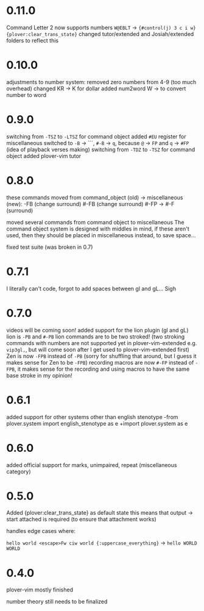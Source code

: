 # 0.11.0

Command Letter 2 now supports numbers
`W@EBLT` → `{#control(j) 3 c i w}{plover:clear_trans_state}`
changed tutor/extended and Josiah/extended folders to reflect this

# 0.10.0

adjustments to number system:
removed zero numbers from 4-9 (too much overhead)
changed KR → K for dollar
added num2word W → to convert number to word

# 0.9.0

switching from `-TSZ` to `-LTSZ` for command object
added `#EU` register for miscellaneous
switched to `-B` → ```, `#-B` → `q`, because `@` → `FP` and `q` → `#FP` (idea of playback verses making)
switching from `-TDZ` to `-TSZ` for command object
added plover-vim tutor

# 0.8.0

these commands moved from command_object (old) → miscellaneous (new):
-FB (change surround)
#-FB (change surround)
#-FP → #-F (surround)

moved several commands from command object to miscellaneous
The command object system is designed with middles in mind, if these aren't used, then they should be placed in miscellaneous instead, to save space...

fixed test suite (was broken in 0.7)

# 0.7.1

I literally can't code, forgot to add spaces between gl and gL... Sigh

# 0.7.0 

videos will be coming soon!
added support for the lion plugin (gl and gL)
lion is `-PB` and `#-PB`
lion commands are to be two stroked! (two stroking commands with numbers are not supported yet in plover-vim-extended e.g. `vip3gl,`, but will come soon after I get used to plover-vim-extended first)
Zen is now `-FPB` instead of `-PB` (sorry for shuffling that around, but I guess it makes sense for Zen to be `-FPB`)
recording macros are now `#-FP` instead of `-FPB`, it makes sense for the recording and using macros to have the same base stroke in my opinion!


# 0.6.1

added support for other systems other than english stenotype
-from plover.system import english_stenotype as e
+import plover.system as e


# 0.6.0

added official support for marks, unimpaired, repeat (miscellaneous category)

# 0.5.0

Added {plover:clear_trans_state} as default state
this means that output → start attached is required (to ensure that attachment works)

handles edge cases where:

`hello world <escape>Fw ciw world {:uppercase_everything}` → `hello WORLD WORLD`

# 0.4.0

plover-vim mostly finished

number theory still needs to be finalized
